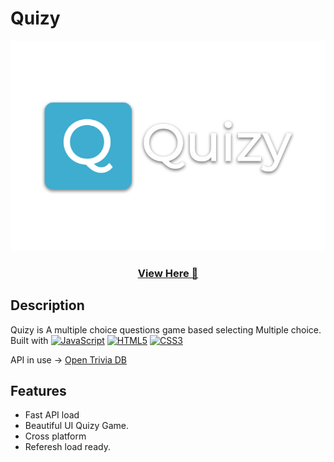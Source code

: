 # Quizy

<p align="center">
  <img src="favicon/Main_logo.png">
</p>
<h3 align ="center"><a href="https://nirajd10.github.io/Quizy/">View Here 🔗</a></h3>

## Description

Quizy is A multiple choice questions game based selecting Multiple choice. <br>
Built with <a href="https://developer.mozilla.org/en-US/docs/Web/JavaScript" target="_blank" rel="noreferrer"><img src="https://raw.githubusercontent.com/danielcranney/readme-generator/main/public/icons/skills/javascript-colored.svg" width="36" height="20" alt="JavaScript" /></a>
<a href="https://developer.mozilla.org/en-US/docs/Glossary/HTML5" target="_blank" rel="noreferrer"><img src="https://raw.githubusercontent.com/danielcranney/readme-generator/main/public/icons/skills/html5-colored.svg" width="36" height="20" alt="HTML5" /></a>
<a href="https://www.w3.org/TR/CSS/#css" target="_blank" rel="noreferrer"><img src="https://raw.githubusercontent.com/danielcranney/readme-generator/main/public/icons/skills/css3-colored.svg" width="36" height="20" alt="CSS3" /></a>


API in use → [Open Trivia DB](https://opentdb.com/api_config.php)



## Features

- Fast API load
- Beautiful UI Quizy Game.
- Cross platform
- Referesh load ready.

